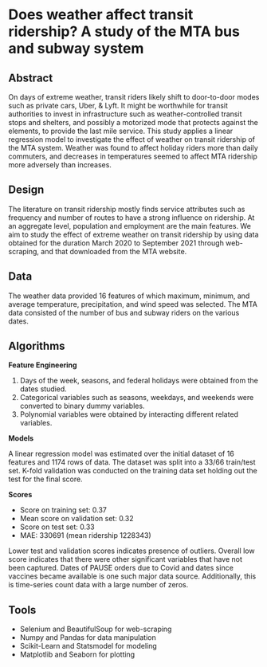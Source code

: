 # Does weather affect transit ridership? A study of the MTA bus and subway system

## Abstract
On days of extreme weather, transit riders likely shift to door-to-door modes such as private cars, Uber, & Lyft. It might be worthwhile for transit authorities to invest in infrastructure such as weather-controlled transit stops and shelters, and possibly a motorized mode that protects against the elements, to provide the last mile service. This study applies a linear regression model to investigate the effect of weather on transit ridership of the MTA system. Weather was found to affect holiday riders more than daily commuters, and decreases in temperatures seemed to affect MTA ridership more adversely than increases.

## Design
The literature on transit ridership mostly finds service attributes such as frequency and number of routes to have a strong influence on ridership. At an aggregate level, population and employment are the main features. We aim to study the effect of extreme weather on transit ridership by using data obtained for the duration March 2020 to September 2021 through web-scraping, and that downloaded from the MTA website.

## Data
The weather data provided 16 features of which maximum, minimum, and average temperature, precipitation, and wind speed was selected. The MTA data consisted of the number of bus and subway riders on the various dates. 

## Algorithms
**Feature Engineering**
1. Days of the week, seasons, and federal holidays were obtained from the dates studied.
2. Categorical variables such as seasons, weekdays, and weekends were converted to binary dummy variables. 
3. Polynomial variables were obtained by interacting different related variables.

**Models**

A linear regression model was estimated over the initial dataset of 16 features and 1174 rows of data. The dataset was split into a 33/66 train/test set. K-fold validation was conducted on the training data set holding out the test for the final score. 

**Scores**
- Score on training set: 0.37
- Mean score on validation set: 0.32
- Score on test set: 0.33
- MAE: 330691 (mean ridership 1228343)

Lower test and validation scores indicates presence of outliers. Overall low score indicates that there were other significant variables that have not been captured. Dates of PAUSE orders due to Covid and dates since vaccines became available is one such major data source. Additionally, this is time-series count data with a large number of zeros.   

## Tools
- Selenium and BeautifulSoup for web-scraping
- Numpy and Pandas for data manipulation
- Scikit-Learn and Statsmodel for modeling
- Matplotlib and Seaborn for plotting
